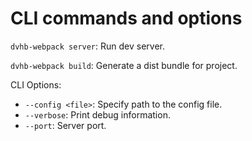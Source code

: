 # CLI commands and options

`dvhb-webpack server`: Run dev server.

`dvhb-webpack build`: Generate a dist bundle for project.

CLI Options:

* `--config <file>`: Specify path to the config file.
* `--verbose`: Print debug information.
* `--port`: Server port.
